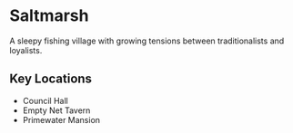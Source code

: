 # Saltmarsh

A sleepy fishing village with growing tensions between traditionalists and loyalists.

## Key Locations
- Council Hall
- Empty Net Tavern
- Primewater Mansion